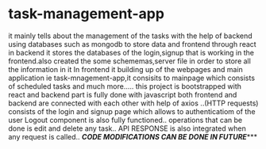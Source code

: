 # task-management-app
it mainly tells about the management of the tasks with the help of backend using databases such as mongodb to store data and frontend through react 
in backend it stores the databases of the login,signup that is working in the frontend.also created the some schememas,server file in order to store all the information in it 
In frontend it building up of the webpages and main application ie task-mnagement-app,it consisits to mainpage which consists of scheduled tasks and much more.....
this project is bootstrapped with react and backend part is fully done with javascript 
both frontend and backend are connected with each other with help of axios ..(HTTP requests)
consists of the login and signup page which allows to authenticatiom of the user 
Logout component is also fully functioned..
operations that can be done is edit and delete any task..
API RESPONSE is also integrated when any request is called..
*****CODE MODIFICATIONS CAN BE DONE IN FUTURE********
